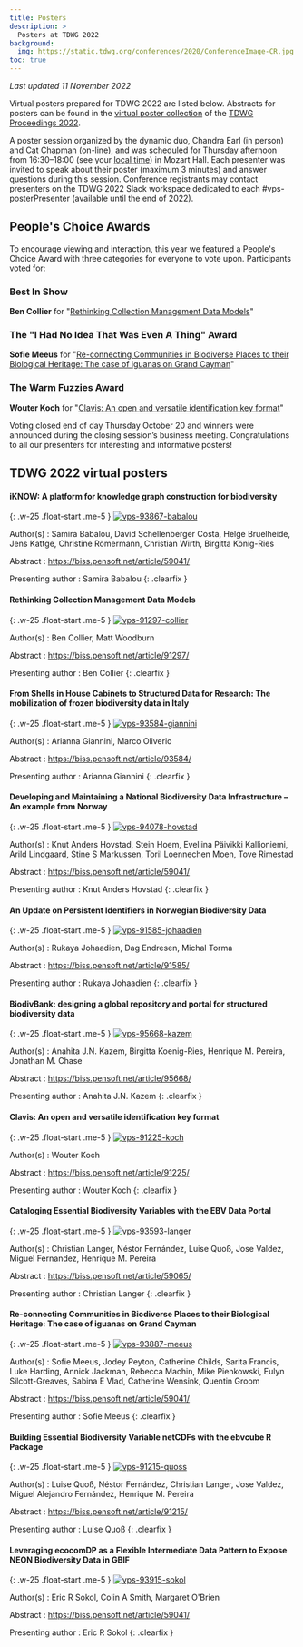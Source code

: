 ```yaml
---
title: Posters
description: >
  Posters at TDWG 2022
background:
  img: https://static.tdwg.org/conferences/2020/ConferenceImage-CR.jpg
toc: true
---
```


_Last updated 11 November 2022_

Virtual posters prepared for TDWG 2022 are listed below. Abstracts for posters can be found in the [virtual poster collection](https://biss.pensoft.net/collection/386/) of the [TDWG Proceedings 2022](https://biss.pensoft.net/collection/384/). 

A poster session organized by the dynamic duo, Chandra Earl (in person) and Cat Chapman (on-line), and was scheduled for Thursday afternoon from 16:30–18:00 (see your [local time](https://www.timeanddate.com/worldclock/fixedtime.html?msg=Thursday+Poster+Session+-+Mozart+Hall&iso=20221020T1630&p1=238&ah=1&am=30)) in Mozart Hall. Each presenter was invited to speak about their poster (maximum 3 minutes) and answer questions during this session. Conference registrants may contact presenters on the TDWG 2022 Slack workspace dedicated to each #vps-posterPresenter  (available until the end of 2022). 

## People's Choice Awards

To encourage viewing and interaction, this year we featured a People's Choice Award with three categories for everyone to vote upon. Participants voted for:

### Best In Show

**Ben Collier** for "[Rethinking Collection Management Data Models](https://static.tdwg.org/conferences/2022/posters/vps-91297-collier.pdf)"

### The "I Had No Idea That Was Even A Thing" Award

**Sofie Meeus** for "[Re-connecting Communities in Biodiverse Places to their Biological Heritage: The case of iguanas on Grand Cayman](https://static.tdwg.org/conferences/2022/posters/vps-93887-meeus.pdf)"

### The Warm Fuzzies Award

**Wouter Koch** for "[Clavis: An open and versatile identification key format](https://static.tdwg.org/conferences/2022/posters/vps-91225-koch.pdf)"

Voting closed end of day Thursday October 20 and winners were announced during the closing session’s business meeting. Congratulations to all our presenters for interesting and informative posters! 

## TDWG 2022 virtual posters

#### iKNOW: A platform for knowledge graph construction for biodiversity

{: .w-25 .float-start .me-5 }
[![vps-93867-babalou](https://static.tdwg.org/conferences/2022/posters/vps-93867-babalou.png)](https://static.tdwg.org/conferences/2022/posters/vps-93867-babalou.pdf)

Author(s)
: Samira Babalou, David Schellenberger Costa, Helge Bruelheide, Jens Kattge, Christine Römermann, Christian Wirth, Birgitta König-Ries

Abstract
: <https://biss.pensoft.net/article/59041/>

Presenting author
: Samira Babalou
{: .clearfix }

#### Rethinking Collection Management Data Models

{: .w-25 .float-start .me-5 }
[![vps-91297-collier](https://static.tdwg.org/conferences/2022/posters/vps-91297-collier.png)](https://static.tdwg.org/conferences/2022/posters/vps-91297-collier.pdf)

Author(s)
: Ben Collier, Matt Woodburn

Abstract
: <https://biss.pensoft.net/article/91297/>

Presenting author
: Ben Collier
{: .clearfix }

#### From Shells in House Cabinets to Structured Data for Research: The mobilization of frozen biodiversity data in Italy

{: .w-25 .float-start .me-5 }
[![vps-93584-giannini](https://static.tdwg.org/conferences/2022/posters/vps-93584-giannini.png)](https://static.tdwg.org/conferences/2022/posters/vps-93584-giannini.pdf)

Author(s)
: Arianna Giannini, Marco Oliverio

Abstract
: <https://biss.pensoft.net/article/93584/>

Presenting author
: Arianna Giannini
{: .clearfix }

#### Developing and Maintaining a National Biodiversity Data Infrastructure – An example from Norway

{: .w-25 .float-start .me-5 }
[![vps-94078-hovstad](https://static.tdwg.org/conferences/2022/posters/vps-94078-hovstad.png)](https://static.tdwg.org/conferences/2022/posters/vps-94078-hovstad.pdf)

Author(s)
: Knut Anders Hovstad, Stein Hoem, Eveliina Päivikki Kallioniemi, Arild Lindgaard, Stine S Markussen, Toril Loennechen Moen, Tove Rimestad

Abstract
: <https://biss.pensoft.net/article/59041/>

Presenting author
: Knut Anders Hovstad
{: .clearfix }

#### An Update on Persistent Identifiers in Norwegian Biodiversity Data

{: .w-25 .float-start .me-5 }
[![vps-91585-johaadien](https://static.tdwg.org/conferences/2022/posters/vps-91585-johaadien.png)](https://static.tdwg.org/conferences/2022/posters/vps-91585-johaadien.jpg)

Author(s)
: Rukaya Johaadien, Dag Endresen, Michal Torma

Abstract
: <https://biss.pensoft.net/article/91585/>

Presenting author
: Rukaya Johaadien
{: .clearfix }

#### BiodivBank: designing a global repository and portal for structured biodiversity data

{: .w-25 .float-start .me-5 }
[![vps-95668-kazem](https://static.tdwg.org/conferences/2022/posters/vps-95668-kazem.png)](https://static.tdwg.org/conferences/2022/posters/vps-95668-kazem.pdf)

Author(s)
: Anahita J.N. Kazem, Birgitta Koenig-Ries, Henrique M. Pereira, Jonathan M. Chase

Abstract
: <https://biss.pensoft.net/article/95668/>

Presenting author
: Anahita J.N. Kazem
{: .clearfix }

#### Clavis: An open and versatile identification key format

{: .w-25 .float-start .me-5 }
[![vps-91225-koch](https://static.tdwg.org/conferences/2022/posters/vps-91225-koch.png)](https://static.tdwg.org/conferences/2022/posters/vps-91225-koch.pdf)

Author(s)
: Wouter Koch

Abstract
: <https://biss.pensoft.net/article/91225/>

Presenting author
: Wouter Koch
{: .clearfix }

#### Cataloging Essential Biodiversity Variables with the EBV Data Portal

{: .w-25 .float-start .me-5 }
[![vps-93593-langer](https://static.tdwg.org/conferences/2022/posters/vps-93593-langer.png)](https://static.tdwg.org/conferences/2022/posters/vps-93593-langer.pdf)

Author(s)
: Christian Langer, Néstor Fernández, Luise Quoß, Jose Valdez, Miguel Fernandez, Henrique M. Pereira

Abstract
: <https://biss.pensoft.net/article/59065/>

Presenting author
: Christian Langer
{: .clearfix }

#### Re-connecting Communities in Biodiverse Places to their Biological Heritage: The case of iguanas on Grand Cayman

{: .w-25 .float-start .me-5 }
[![vps-93887-meeus](https://static.tdwg.org/conferences/2022/posters/vps-93887-meeus.png)](https://static.tdwg.org/conferences/2022/posters/vps-93887-meeus.pdf)

Author(s)
: Sofie Meeus, Jodey Peyton, Catherine Childs, Sarita Francis, Luke Harding, Annick Jackman, Rebecca Machin, Mike Pienkowski, Eulyn Silcott-Greaves, Sabina E Vlad, Catherine Wensink, Quentin Groom

Abstract
: <https://biss.pensoft.net/article/59041/>

Presenting author
: Sofie Meeus
{: .clearfix }

#### Building Essential Biodiversity Variable netCDFs with the ebvcube R Package

{: .w-25 .float-start .me-5 }
[![vps-91215-quoss](https://static.tdwg.org/conferences/2022/posters/vps-91215-quoss.png)](https://static.tdwg.org/conferences/2022/posters/vps-91215-quoss.pdf)

Author(s)
: Luise Quoß, Néstor Fernández, Christian Langer, Jose Valdez, Miguel Alejandro Fernández, Henrique M. Pereira

Abstract
: <https://biss.pensoft.net/article/91215/>

Presenting author
: Luise Quoß
{: .clearfix }

#### Leveraging ecocomDP as a Flexible Intermediate Data Pattern to Expose NEON Biodiversity Data in GBIF

{: .w-25 .float-start .me-5 }
[![vps-93915-sokol](https://static.tdwg.org/conferences/2022/posters/vps-93915-sokol.png)](https://static.tdwg.org/conferences/2022/posters/vps-93915-sokol.pdf)

Author(s)
: Eric R Sokol, Colin A Smith, Margaret O'Brien

Abstract
: <https://biss.pensoft.net/article/59041/>

Presenting author
: Eric R Sokol
{: .clearfix }
